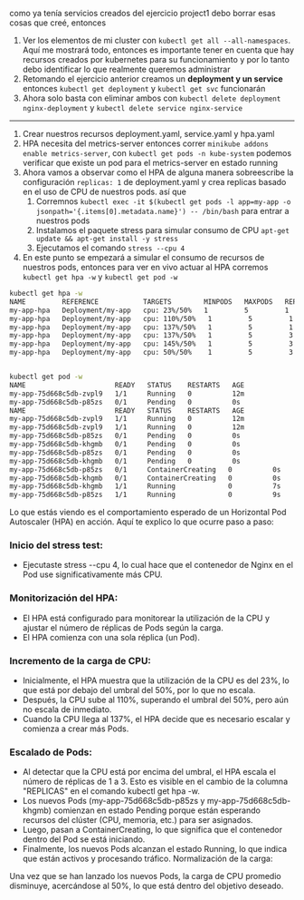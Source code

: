 como ya tenía servicios creados del ejercicio project1 debo borrar esas cosas que creé, entonces

1. Ver los elementos de mi cluster con `kubectl get all --all-namespaces`. Aquí me mostrará todo, entonces es importante tener en cuenta que hay recursos creados por kubernetes para su funcionamiento y por lo tanto debo identificar lo que realmente queremos administrar
2. Retomando el ejercicio anterior creamos un **deployment y un service** entonces `kubectl get deployment` y `kubectl get svc` funcionarán
3. Ahora solo basta con eliminar ambos con `kubectl delete deployment nginx-deployment` y `kubectl delete service nginx-service`

---

1. Crear nuestros recursos deployment.yaml, service.yaml y hpa.yaml
2. HPA necesita del metrics-server entonces correr `minikube addons enable metrics-server`, con `kubectl get pods -n kube-system` podemos verificar que existe un pod para el metrics-server en estado running
3. Ahora vamos a observar como el HPA de alguna manera sobreescribe la configuración `replicas: 1` de deployment.yaml y crea replicas basado en el uso de CPU de nuestros pods. así que
   1. Corremnos `kubectl exec -it $(kubectl get pods -l app=my-app -o jsonpath='{.items[0].metadata.name}') -- /bin/bash` para entrar a nuestros pods
   2. Instalamos el paquete stress para simular consumo de CPU `apt-get update && apt-get install -y stress`
   3. Ejecutamos el comando `stress --cpu 4`
4. En este punto se empezará a simular el consumo de recursos de nuestros pods, entonces para ver en vivo actuar al HPA corremos `kubectl get hpa -w` y `kubectl get pod -w`

```sh
kubectl get hpa -w
NAME         REFERENCE           TARGETS        MINPODS   MAXPODS   REPLICAS   AGE
my-app-hpa   Deployment/my-app   cpu: 23%/50%   1         5         1          10m
my-app-hpa   Deployment/my-app   cpu: 110%/50%   1         5         1          11m
my-app-hpa   Deployment/my-app   cpu: 137%/50%   1         5         1          11m
my-app-hpa   Deployment/my-app   cpu: 137%/50%   1         5         3          12m
my-app-hpa   Deployment/my-app   cpu: 145%/50%   1         5         3          12m
my-app-hpa   Deployment/my-app   cpu: 50%/50%    1         5         3          13m


kubectl get pod -w
NAME                      READY   STATUS    RESTARTS   AGE
my-app-75d668c5db-zvpl9   1/1     Running   0          12m
my-app-75d668c5db-p85zs   0/1     Pending   0          0s
NAME                      READY   STATUS    RESTARTS   AGE
my-app-75d668c5db-zvpl9   1/1     Running   0          12m
my-app-75d668c5db-zvpl9   1/1     Running   0          12m
my-app-75d668c5db-p85zs   0/1     Pending   0          0s
my-app-75d668c5db-khgmb   0/1     Pending   0          0s
my-app-75d668c5db-p85zs   0/1     Pending   0          0s
my-app-75d668c5db-khgmb   0/1     Pending   0          0s
my-app-75d668c5db-p85zs   0/1     ContainerCreating   0          0s
my-app-75d668c5db-khgmb   0/1     ContainerCreating   0          0s
my-app-75d668c5db-khgmb   1/1     Running             0          7s
my-app-75d668c5db-p85zs   1/1     Running             0          9s
```

Lo que estás viendo es el comportamiento esperado de un Horizontal Pod Autoscaler (HPA) en acción. Aquí te explico lo que ocurre paso a paso:

### Inicio del stress test:

- Ejecutaste stress --cpu 4, lo cual hace que el contenedor de Nginx en el Pod use significativamente más CPU.

### Monitorización del HPA:

- El HPA está configurado para monitorear la utilización de la CPU y ajustar el número de réplicas de Pods según la carga.
- El HPA comienza con una sola réplica (un Pod).

### Incremento de la carga de CPU:

- Inicialmente, el HPA muestra que la utilización de la CPU es del 23%, lo que está por debajo del umbral del 50%, por lo que no escala.
- Después, la CPU sube al 110%, superando el umbral del 50%, pero aún no escala de inmediato.
- Cuando la CPU llega al 137%, el HPA decide que es necesario escalar y comienza a crear más Pods.

### Escalado de Pods:

- Al detectar que la CPU está por encima del umbral, el HPA escala el número de réplicas de 1 a 3. Esto es visible en el cambio de la columna "REPLICAS" en el comando kubectl get hpa -w.
- Los nuevos Pods (my-app-75d668c5db-p85zs y my-app-75d668c5db-khgmb) comienzan en estado Pending porque están esperando recursos del clúster (CPU, memoria, etc.) para ser asignados.
- Luego, pasan a ContainerCreating, lo que significa que el contenedor dentro del Pod se está iniciando.
- Finalmente, los nuevos Pods alcanzan el estado Running, lo que indica que están activos y procesando tráfico.
Normalización de la carga:

Una vez que se han lanzado los nuevos Pods, la carga de CPU promedio disminuye, acercándose al 50%, lo que está dentro del objetivo deseado.
